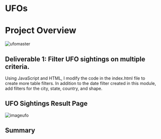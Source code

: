 # UFOs

# Project Overview 

![ufomaster](https://user-images.githubusercontent.com/58860105/139594559-7d23f3ac-e4dd-41c9-8317-1c90c82da6dc.PNG)


## Deliverable 1: Filter UFO sightings on multiple criteria.
Using JavaScript and HTML, I modify the code in the index.html file to create more table filters. In addition to the date filter created in this module, add filters for the city, state, country, and shape.

## UFO Sightings Result Page

![imageufo](https://user-images.githubusercontent.com/58860105/139594511-62f0074e-c925-4fb4-8aa9-635062e1aafb.PNG)


## Summary 
